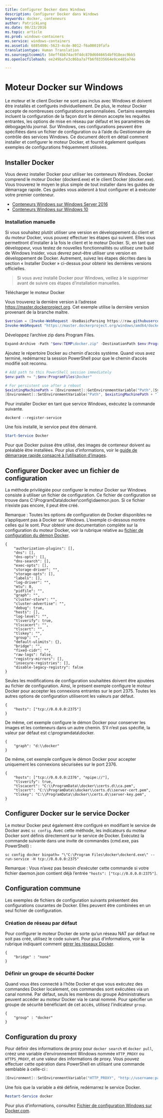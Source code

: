```yaml
---
title: Configurer Docker dans Windows
description: Configurer Docker dans Windows
keywords: docker, conteneurs
author: PatrickLang
ms.date: 08/23/2016
ms.topic: article
ms.prod: windows-containers
ms.service: windows-containers
ms.assetid: 6885400c-5623-4cde-8012-f6a00019fafa
translationtype: Human Translation
ms.sourcegitcommit: 54eff4bb74ac9f4dc870d6046654bf918eac9bb5
ms.openlocfilehash: ee249bafe3c86ba7a7fb6f0335664e9ce485a74e

---
```


# Moteur Docker sur Windows

Le moteur et le client Docker ne sont pas inclus avec Windows et doivent être installés et configurés individuellement. De plus, le moteur Docker accepte de nombreuses configurations personnalisées. Certains exemples incluent la configuration de la façon dont le démon accepte les requêtes entrantes, les options de mise en réseau par défaut et les paramètres de débogage/du journal. Sur Windows, ces configurations peuvent être spécifiées dans un fichier de configuration ou à l’aide du Gestionnaire de contrôle des services Windows. Ce document décrit en détail comment installer et configurer le moteur Docker, et fournit également quelques exemples de configurations fréquemment utilisées.


## Installer Docker
Vous devez installer Docker pour utiliser les conteneurs Windows. Docker comprend le moteur Docker (dockerd.exe) et le client Docker (docker.exe). Vous trouverez le moyen le plus simple de tout installer dans les guides de démarrage rapide. Ces guides vous aideront à tout configurer et à exécuter votre premier conteneur. 

* [Conteneurs Windows sur Windows Server 2016](../quick-start/quick-start-windows-server.md)
* [Conteneurs Windows sur Windows 10](../quick-start/quick-start-windows-10.md)


### Installation manuelle
Si vous souhaitez plutôt utiliser une version en développement du client et du moteur Docker, vous pouvez effectuer les étapes qui suivent. Elles vous permettront d’installer à la fois le client et le moteur Docker. Si, en tant que développeur, vous testez de nouvelles fonctionnalités ou utilisez une build de Windows Insider, vous devrez peut-être utiliser une version en développement de Docker. Autrement, suivez les étapes décrites dans la section « Installer Docker » ci-dessus pour obtenir les dernières versions officielles.

> Si vous avez installé Docker pour Windows, veillez à le supprimer avant de suivre ces étapes d’installation manuelles. 

Télécharger le moteur Docker

Vous trouverez la dernière version à l’adresse https://master.dockerproject.org. Cet exemple utilise la dernière version provenant de la branche maître. 

```powershell
$version = (Invoke-WebRequest -UseBasicParsing https://raw.githubusercontent.com/docker/docker/master/VERSION).Content.Trim()
Invoke-WebRequest "https://master.dockerproject.org/windows/amd64/docker-$($version).zip" -OutFile "$env:TEMP\docker.zip" -UseBasicParsing
```

Développez l’archive zip dans Program Files.

```powershell
Expand-Archive -Path "$env:TEMP\docker.zip" -DestinationPath $env:ProgramFiles
```

Ajoutez le répertoire Docker au chemin d’accès système. Quand vous avez terminé, redémarrez la session PowerShell pour que le chemin d’accès modifié soit reconnu.

```powershell
# Add path to this PowerShell session immediately
$env:path += ";$env:ProgramFiles\Docker"

# For persistent use after a reboot
$existingMachinePath = [Environment]::GetEnvironmentVariable("Path",[System.EnvironmentVariableTarget]::Machine)
[Environment]::SetEnvironmentVariable("Path", $existingMachinePath + ";$env:ProgramFiles\Docker", [EnvironmentVariableTarget]::Machine)
```

Pour installer Docker en tant que service Windows, exécutez la commande suivante.

```none
dockerd --register-service
```

Une fois installé, le service peut être démarré.

```powershell
Start-Service Docker
```

Pour que Docker puisse être utilisé, des images de conteneur doivent au préalable être installées. Pour plus d’informations, voir le [guide de démarrage rapide consacré à l’utilisation d’images](../quick-start/quick-start-images.md).

## Configurer Docker avec un fichier de configuration

La méthode privilégiée pour configurer le moteur Docker sur Windows consiste à utiliser un fichier de configuration. Ce fichier de configuration se trouve dans C:\ProgramData\docker\config\daemon.json. Si ce fichier n’existe pas encore, il peut être créé.

Remarque : Toutes les options de configuration de Docker disponibles ne s’appliquent pas à Docker sur Windows. L’exemple ci-dessous montre celles qui le sont. Pour obtenir une documentation complète sur la configuration du moteur Docker, voir la rubrique relative au [fichier de configuration du démon Docker](https://docs.docker.com/engine/reference/commandline/dockerd/#/windows-configuration-file).

```none
{
    "authorization-plugins": [],
    "dns": [],
    "dns-opts": [],
    "dns-search": [],
    "exec-opts": [],
    "storage-driver": "",
    "storage-opts": [],
    "labels": [],
    "log-driver": "", 
    "mtu": 0,
    "pidfile": "",
    "graph": "",
    "cluster-store": "",
    "cluster-advertise": "",
    "debug": true,
    "hosts": [],
    "log-level": "",
    "tlsverify": true,
    "tlscacert": "",
    "tlscert": "",
    "tlskey": "",
    "group": "",
    "default-ulimits": {},
    "bridge": "",
    "fixed-cidr": "",
    "raw-logs": false,
    "registry-mirrors": [],
    "insecure-registries": [],
    "disable-legacy-registry": false
}
```

Seules les modifications de configuration souhaitées doivent être ajoutées au fichier de configuration. Ainsi, le présent exemple configure le moteur Docker pour accepter les connexions entrantes sur le port 2375. Toutes les autres options de configuration utiliseront les valeurs par défaut.

```none
{
    "hosts": ["tcp://0.0.0.0:2375"]
}
```

De même, cet exemple configure le démon Docker pour conserver les images et les conteneurs dans un autre chemin. S’il n’est pas spécifié, la valeur par défaut est c:\programdata\docker.

```none
{    
    "graph": "d:\\docker"
}
```

De même, cet exemple configure le démon Docker pour accepter uniquement les connexions sécurisées sur le port 2376.

```none
{
    "hosts": ["tcp://0.0.0.0:2376", "npipe://"],
    "tlsverify": true,
    "tlscacert": "C:\\ProgramData\\docker\\certs.d\\ca.pem",
    "tlscert": "C:\\ProgramData\\docker\\certs.d\\server-cert.pem",
    "tlskey": "C:\\ProgramData\\docker\\certs.d\\server-key.pem",
}
```

## Configurer Docker sur le service Docker

Le moteur Docker peut également être configuré en modifiant le service de Docker avec `sc config`. Avec cette méthode, les indicateurs du moteur Docker sont définis directement sur le service de Docker. Exécutez la commande suivante dans une invite de commandes (cmd.exe, pas PowerShell) :


```none
sc config docker binpath= "\"C:\Program Files\docker\dockerd.exe\" --run-service -H tcp://0.0.0.0:2375"
```

Remarque : Vous n’avez pas besoin d’exécuter cette commande si votre fichier daemon.json contient déjà l’entrée `"hosts": ["tcp://0.0.0.0:2375"]`.

## Configuration commune

Les exemples de fichiers de configuration suivants présentent des configurations courantes de Docker. Elles peuvent être combinées en un seul fichier de configuration.

### Création de réseau par défaut 

Pour configurer le moteur Docker de sorte qu’un réseau NAT par défaut ne soit pas créé, utilisez le code suivant. Pour plus d’informations, voir la rubrique indiquant comment [gérer les réseaux Docker](../manage-containers/container-networking.md).

```none
{
    "bridge" : "none"
}
```

### Définir un groupe de sécurité Docker

Quand vous êtes connecté à l’hôte Docker et que vous exécutez des commandes Docker localement, ces commandes sont exécutées via un canal nommé. Par défaut, seuls les membres du groupe Administrateurs peuvent accéder au moteur Docker via le canal nommé. Pour spécifier un groupe de sécurité bénéficiant de cet accès, utilisez l’indicateur `group`.

```none
{
    "group" : "docker"
}
```

## Configuration du proxy

Pour définir des informations de proxy pour `docker search` et `docker pull`, créez une variable d’environnement Windows nommée `HTTP_PROXY` ou `HTTPS_PROXY`, et une valeur des informations de proxy. Vous pouvez effectuer cette opération dans PowerShell en utilisant une commande semblable à celle-ci :

```powershell
[Environment]::SetEnvironmentVariable("HTTP_PROXY", "http://username:password@proxy:port/", [EnvironmentVariableTarget]::Machine)
```

Une fois que la variable a été définie, redémarrez le service Docker.

```powershell
Restart-Service docker
```

Pour plus d’informations, consultez [Fichier de configuration Windows sur Docker.com](https://docs.docker.com/engine/reference/commandline/dockerd/#/windows-configuration-file).




<!--HONumber=Jan17_HO4-->


